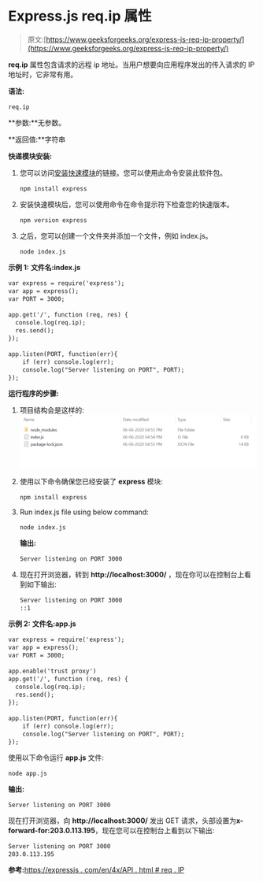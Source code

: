 # Express.js req.ip 属性

> 原文:[https://www.geeksforgeeks.org/express-js-req-ip-property/](https://www.geeksforgeeks.org/express-js-req-ip-property/)

**req.ip** 属性包含请求的远程 ip 地址。当用户想要向应用程序发出的传入请求的 IP 地址时，它非常有用。

**语法:**

```
req.ip
```

**参数:**无参数。

**返回值:**字符串

**快递模块安装:**

1.  您可以访问[安装快速模块](https://www.npmjs.com/package/express)的链接。您可以使用此命令安装此软件包。

    ```
    npm install express
    ```

2.  安装快速模块后，您可以使用命令在命令提示符下检查您的快速版本。

    ```
    npm version express
    ```

3.  之后，您可以创建一个文件夹并添加一个文件，例如 index.js。

    ```
    node index.js
    ```

**示例 1:** **文件名:index.js**

```
var express = require('express');
var app = express(); 
var PORT = 3000;

app.get('/', function (req, res) {
  console.log(req.ip);
  res.send();
});

app.listen(PORT, function(err){
    if (err) console.log(err);
    console.log("Server listening on PORT", PORT);
});
```

**运行程序的步骤:**

1.  项目结构会是这样的:
    ![](img/3209d9b4369c180282a34be8070d7d6e.png)
2.  使用以下命令确保您已经安装了 **express** 模块:

    ```
    npm install express
    ```

3.  Run index.js file using below command:

    ```
    node index.js
    ```

    **输出:**

    ```
    Server listening on PORT 3000

    ```

4.  现在打开浏览器，转到 **http://localhost:3000/** ，现在你可以在控制台上看到如下输出:

    ```
    Server listening on PORT 3000
    ::1

    ```

**示例 2:** **文件名:app.js**

```
var express = require('express');
var app = express(); 
var PORT = 3000;

app.enable('trust proxy')
app.get('/', function (req, res) {
  console.log(req.ip);
  res.send();
});

app.listen(PORT, function(err){
    if (err) console.log(err);
    console.log("Server listening on PORT", PORT);
});
```

使用以下命令运行 **app.js** 文件:

```
node app.js
```

**输出:**

```
Server listening on PORT 3000

```

现在打开浏览器，向 **http://localhost:3000/** 发出 GET 请求，头部设置为**x-forward-for:203.0.113.195**，现在您可以在控制台上看到以下输出:

```
Server listening on PORT 3000
203.0.113.195

```

**参考:**[https://expressjs . com/en/4x/API . html # req . IP](https://expressjs.com/en/4x/api.html#req.ip)